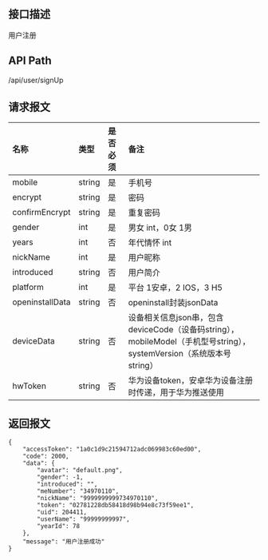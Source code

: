 ## 接口描述
用户注册

## API Path
/api/user/signUp

## 请求报文
|名称|类型|是否必须|备注|
|:-|:-|:-|:-|
|mobile|string|是|手机号|
|encrypt|string|是|密码|
|confirmEncrypt|string|是|重复密码|
|gender|int|是|男女 int，0女 1男|
|years|int|否|年代情怀 int|
|nickName|int|是|用户昵称|
|introduced|string|否|用户简介|
|platform|int|是|平台 1安卓，2 IOS，3 H5|
|openinstallData|string|否|openinstall封装jsonData|
|deviceData|string|否|设备相关信息json串，包含deviceCode（设备码string），mobileModel（手机型号string），systemVersion（系统版本号string）|
|hwToken|string|否|华为设备token，安卓华为设备注册时传递，用于华为推送使用|

## 返回报文
	{
	    "accessToken": "1a0c1d9c21594712adc069983c60ed00",
	    "code": 2000,
	    "data": {
	        "avatar": "default.png",
	        "gender": -1,
	        "introduced": "",
	        "meNumber": "34970110",
	        "nickName": "9999999999734970110",
	        "token": "02781228db58418d98b94e8c73f59ee1",
	        "uid": 204411,
	        "userName": "99999999997",
	        "yearId": 78
	    },
	    "message": "用户注册成功"
	}
    
